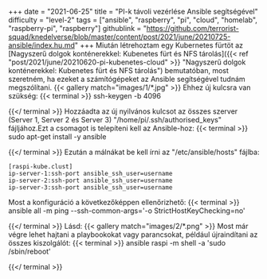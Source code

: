 +++
date = "2021-06-25"
title = "PI-k távoli vezérlése Ansible segítségével"
difficulty = "level-2"
tags = ["ansible", "raspberry", "pi", "cloud", "homelab", "raspberry-pi", "raspberry"]
githublink = "https://github.com/terrorist-squad/knedelverse/blob/master/content/post/2021/june/20210725-ansible/index.hu.md"
+++
Miután létrehoztam egy Kubernetes fürtöt az [Nagyszerű dolgok konténerekkel: Kubenetes fürt és NFS tárolás]({{< ref "post/2021/june/20210620-pi-kubenetes-cloud" >}} "Nagyszerű dolgok konténerekkel: Kubenetes fürt és NFS tárolás") bemutatóban, most szeretném, ha ezeket a számítógépeket az Ansible segítségével tudnám megszólítani.
{{< gallery match="images/1/*.jpg" >}}
Ehhez új kulcsra van szükség:
{{< terminal >}}
ssh-keygen -b 4096

{{</ terminal >}}
Hozzáadta az új nyilvános kulcsot az összes szerver (Server 1, Server 2 és Server 3) "/home/pi/.ssh/authorised_keys" fájljához.Ezt a csomagot is telepíteni kell az Ansible-hoz:
{{< terminal >}}
sudo apt-get install -y ansible

{{</ terminal >}}
Ezután a málnákat be kell írni az "/etc/ansible/hosts" fájlba:
```
[raspi-kube.clust]
ip-server-1:ssh-port ansible_ssh_user=username 
ip-server-2:ssh-port ansible_ssh_user=username 
ip-server-3:ssh-port ansible_ssh_user=username 

```
Most a konfiguráció a következőképpen ellenőrizhető:
{{< terminal >}}
ansible all -m ping --ssh-common-args='-o StrictHostKeyChecking=no'

{{</ terminal >}}
Lásd:
{{< gallery match="images/2/*.png" >}}
Most már végre lehet hajtani a playbookokat vagy parancsokat, például újraindítani az összes kiszolgálót:
{{< terminal >}}
ansible raspi -m shell -a 'sudo /sbin/reboot'

{{</ terminal >}}
